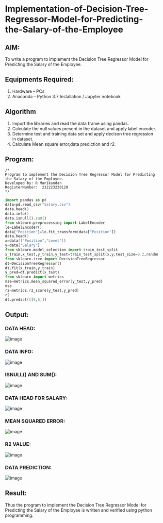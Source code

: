 # Implementation-of-Decision-Tree-Regressor-Model-for-Predicting-the-Salary-of-the-Employee

## AIM:
To write a program to implement the Decision Tree Regressor Model for Predicting the Salary of the Employee.

## Equipments Required:
1. Hardware – PCs
2. Anaconda – Python 3.7 Installation / Jupyter notebook

## Algorithm
1. Import the libraries and read the data frame using pandas.
2. Calculate the null values present in the dataset and apply label encoder.
3. Determine test and training data set and apply decison tree regression in dataset.
4. Calculate Mean square error,data prediction and r2.

## Program:
```
/*
Program to implement the Decision Tree Regressor Model for Predicting the Salary of the Employee.
Developed by: R Manikandan
RegisterNumber:  212223230120
*/
```
```py
import pandas as pd
data=pd.read_csv("Salary.csv")
data.head()
data.info()
data.isnull().sum()
from sklearn.preprocessing import LabelEncoder
le=LabelEncoder()
data["Position"]=le.fit_transform(data["Position"])
data.head()
x=data[["Position","Level"]]
y=data["Salary"]
from sklearn.model_selection import train_test_split
x_train,x_test,y_train,y_test=train_test_split(x,y,test_size=0.2,random_state=2)
from sklearn.tree import DecisionTreeRegressor
dt=DecisionTreeRegressor()
dt.fit(x_train,y_train)
y_pred=dt.predict(x_test)
from sklearn import metrics
mse=metrics.mean_squared_error(y_test,y_pred)
mse
r2=metrics.r2_score(y_test,y_pred)
r2
dt.predict([[5,6]])

```

## Output:

### DATA HEAD:
![image](https://github.com/user-attachments/assets/96ac83d1-9ef1-4df7-b802-ef0422b591eb)


### DATA INFO:
![image](https://github.com/user-attachments/assets/ee13ebd8-a0cf-443f-90ef-04e97e90b3cf)


### ISNULL() AND SUM():
![image](https://github.com/user-attachments/assets/d8081e47-49c2-4167-87e4-7fc5ac9aa6a2)


### DATA HEAD FOR SALARY:
![image](https://github.com/user-attachments/assets/8bc5407f-e1c5-46cc-85b3-2f219e8f391e)


### MEAN SQUARED ERROR:
![image](https://github.com/user-attachments/assets/b65894a6-d2f5-4961-a063-8437c3c2a641)


### R2 VALUE:
![image](https://github.com/user-attachments/assets/507fc1cc-ede7-4be9-9570-a97a686999a2)


### DATA PREDICTION:
![image](https://github.com/user-attachments/assets/ddc16c8a-2537-4a95-8532-112c392d44e7)




## Result:
Thus the program to implement the Decision Tree Regressor Model for Predicting the Salary of the Employee is written and verified using python programming.

